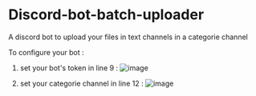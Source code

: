 # Discord-bot-batch-uploader
A discord bot to upload your files in text channels in a categorie channel

To configure your bot :
1) set your bot's token in line 9 : ![image](https://user-images.githubusercontent.com/72698969/147856898-b684aac6-a630-44bc-a812-1621b59e1647.png)

2) set your categorie channel in line 12 : ![image](https://user-images.githubusercontent.com/72698969/147856908-a0ecc993-9498-4976-8400-264800ef3aac.png)
